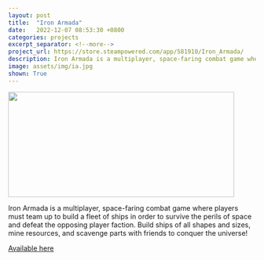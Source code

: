 ```yaml
---
layout: post
title:  "Iron Armada"
date:   2022-12-07 08:53:30 +0800
categories: projects
excerpt_separator: <!--more-->
project_url: https://store.steampowered.com/app/581910/Iron_Armada/
description: Iron Armada is a multiplayer, space-faring combat game where players must team up to build a fleet of ships in order to survive the perils of space and defeat the opposing player faction. Build ships of all shapes and sizes, mine resources, and scavenge parts with friends to conquer the universe!
image: assets/img/ia.jpg
shown: True
---
```


<img class="post-img-center" src="{{ site.baseurl }}assets/img/ia.jpg" width="460" height="215">

<p class="post-text-center">Iron Armada is a multiplayer, space-faring combat game where players must team up to build a fleet of ships in order to survive the perils of space and defeat the opposing player faction. Build ships of all shapes and sizes, mine resources, and scavenge parts with friends to conquer the universe!</p>
<!--more-->
<a href="https://store.steampowered.com/app/581910/Iron_Armada/">Available here</a>